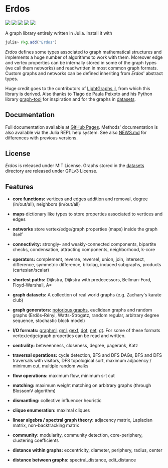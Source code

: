 # Erdos
[![][docs-latest-img]][docs-latest-url]
[![][codecov-img]][codecov-url]
[![][travis-img]][travis-url]
[![][pkg-0.5-img]][pkg-0.5-url]
[![][pkg-0.6-img]][pkg-0.6-url]


[pkg-0.5-img]: http://pkg.julialang.org/badges/Erdos_0.5.svg
[pkg-0.5-url]: http://pkg.julialang.org/?pkg=Erdos
[pkg-0.6-img]: http://pkg.julialang.org/badges/Erdos_0.6.svg
[pkg-0.6-url]: http://pkg.julialang.org/?pkg=Erdos

[docs-latest-img]: https://img.shields.io/badge/docs-latest-blue.svg
[docs-latest-url]: https://carlolucibello.github.io/Erdos.jl/

[travis-img]: https://travis-ci.org/CarloLucibello/Erdos.jl.svg?branch=master
[travis-url]: https://travis-ci.org/CarloLucibello/Erdos.jl

[codecov-img]: https://codecov.io/gh/CarloLucibello/Erdos.jl/branch/master/graph/badge.svg
[codecov-url]: https://codecov.io/gh/CarloLucibello/Erdos.jl


A graph library entirely written in Julia. Install it with
```julia
julia> Pkg.add("Erdos")
```
*Erdos* defines some types associated to graph mathematical structures and implements a huge number of algorithms to work with them.
Moreover edge and vertex properties can be internally stored in some of the graph types (we call them networks) and read/written in most common graph formats.
Custom graphs and networks can be defined inheriting from *Erdos*' abstract types.

Huge credit goes to the contributors of [LightGraphs.jl](https://github.com/JuliaGraphs/LightGraphs.jl), from which this library is derived. Also thanks to Tiago de Paula Peixoto and his Python library [graph-tool](https://graph-tool.skewed.de/) for inspiration and for the graphs in [datasets](https://github.com/CarloLucibello/Erdos.jl/tree/master/datasets).

## Documentation
Full documentation available at [GitHub Pages](https://carlolucibello.github.io/Erdos.jl).
Methods' documentation is also available via the Julia REPL help system.
See also [NEWS.md](https://github.com/CarloLucibello/Erdos.jl/blob/master/NEWS.md) for differences with previous versions.

## License
*Erdos* is released under MIT License. Graphs stored in the [datasets](https://github.com/CarloLucibello/Erdos.jl/tree/master/datasets) directory are released under GPLv3 License.

## Features
- **core functions:** vertices and edges addition and removal, degree (in/out/all), neighbors (in/out/all)

- **maps** dictionary like types to store properties associated to vertices and edges

- **networks** store vertex/edge/graph properties (maps) inside the graph itself

- **connectivity:** strongly- and weakly-connected components, bipartite checks, condensation, attracting components, neighborhood, k-core

- **operators:** complement, reverse, reverse!, union, join, intersect, difference, symmetric difference, blkdiag, induced subgraphs, products (cartesian/scalar)

- **shortest paths:** Dijkstra, Dijkstra with predecessors, Bellman-Ford, Floyd-Warshall, A*

- **graph datasets:** A collection of real world graphs (e.g. Zachary's karate club)

- **graph generators:** [notorious graphs](https://github.com/CarloLucibello/Erdos.jl/blob/master/src/generators/smallgraphs.jl), euclidean graphs and random graphs (Erdős–Rényi, Watts-Strogatz, random regular, arbitrary degree sequence, stochastic block model)

- **I/O formats:** [graphml](http://en.wikipedia.org/wiki/GraphML), [gml](https://en.wikipedia.org/wiki/Graph_Modelling_Language), [gexf](http://gexf.net/format), [dot](https://en.wikipedia.org/wiki/DOT_(graph_description_language)), [net](http://gephi.org/users/supported-graph-formats/pajek-net-format/), [gt](https://graph-tool.skewed.de/static/doc/gt_format.html). For some of these formats vertex/edge/graph properties can be read and written.

- **centrality:** betweenness, closeness, degree, pagerank, Katz

- **traversal operations:** cycle detection, BFS and DFS DAGs, BFS and DFS traversals with visitors, DFS topological sort, maximum adjacency / minimum cut, multiple random walks

- **flow operations:** maximum flow, minimum s-t cut

- **matching:** maximum weight matching on arbitrary graphs (through BlossomV algorithm)

- **dismantling:** collective influencer heuristic

- **clique enumeration:** maximal cliques

- **linear algebra / spectral graph theory:** adjacency matrix, Laplacian matrix, non-backtracking matrix

- **community:** modularity, community detection, core-periphery, clustering coefficients

- **distance within graphs:** eccentricity, diameter, periphery, radius, center

- **distance between graphs:** spectral_distance, edit_distance
